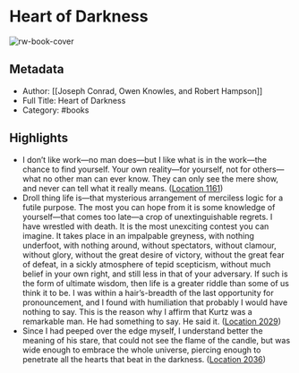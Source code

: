 # Heart of Darkness

![rw-book-cover](https://images-na.ssl-images-amazon.com/images/I/41dQisb1jTL._SL200_.jpg)

## Metadata
- Author: [[Joseph Conrad, Owen Knowles, and Robert Hampson]]
- Full Title: Heart of Darkness
- Category: #books

## Highlights
- I don’t like work—no man does—but I like what is in the work—the chance to find yourself. Your own reality—for yourself, not for others—what no other man can ever know. They can only see the mere show, and never can tell what it really means. ([Location 1161](https://readwise.io/to_kindle?action=open&asin=B002XHNO0G&location=1161))
- Droll thing life is—that mysterious arrangement of merciless logic for a futile purpose. The most you can hope from it is some knowledge of yourself—that comes too late—a crop of unextinguishable regrets. I have wrestled with death. It is the most unexciting contest you can imagine. It takes place in an impalpable greyness, with nothing underfoot, with nothing around, without spectators, without clamour, without glory, without the great desire of victory, without the great fear of defeat, in a sickly atmosphere of tepid scepticism, without much belief in your own right, and still less in that of your adversary. If such is the form of ultimate wisdom, then life is a greater riddle than some of us think it to be. I was within a hair’s-breadth of the last opportunity for pronouncement, and I found with humiliation that probably I would have nothing to say. This is the reason why I affirm that Kurtz was a remarkable man. He had something to say. He said it. ([Location 2029](https://readwise.io/to_kindle?action=open&asin=B002XHNO0G&location=2029))
- Since I had peeped over the edge myself, I understand better the meaning of his stare, that could not see the flame of the candle, but was wide enough to embrace the whole universe, piercing enough to penetrate all the hearts that beat in the darkness. ([Location 2036](https://readwise.io/to_kindle?action=open&asin=B002XHNO0G&location=2036))
